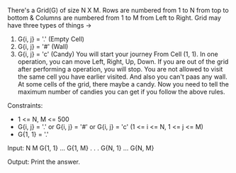 There's a Grid(G) of size N X M. Rows are numbered from 1 to N from top to bottom & Columns are numbered from 1 to M from Left to Right. Grid may have three types of things -> 
1) G{i, j} = '.' (Empty Cell)
2) G{i, j} = '#' (Wall)
3) G{i, j} = 'c' (Candy)
You will start your journey From Cell (1, 1). In one operation, you can move Left, Right, Up, Down. If you are out of the grid after performing a operation, you will stop. You are not allowed to visit the same cell you have earlier visited. And also you can't paas any wall. At some cells of the grid, there maybe a candy.
Now you need to tell the maximum number of candies you can get if you follow the above rules.

Constraints:
* 1 <= N, M <= 500
* G{i, j} = '.' or G{i, j} = '#' or G{i, j} = 'c' (1 <= i <= N, 1 <= j <= M)
* G{1, 1} = '.'

Input:
N  M
G{1, 1} ... G{1, M}
.
.
.
G{N, 1} ... G{N, M}

Output:
Print the answer.

